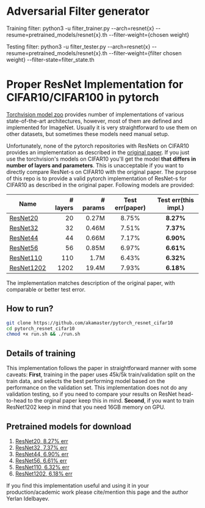 # Adversarial Filter generator

Training filter: python3 -u filter_trainer.py --arch=resnet{x} --resume=pretrained_models/resnet{x}.th --filter-weight={chosen weight}

Testing filter: python3 -u filter_tester.py --arch=resnet{x} --resume=pretrained_models/resnet{x}.th --filter-weight={filter chosen weight} --filter-state=filter_state.th

# Proper ResNet Implementation for CIFAR10/CIFAR100 in pytorch
[Torchvision model zoo](https://github.com/pytorch/vision/tree/master/torchvision/models) provides number of implementations of various state-of-the-art architectures, however, most of them are defined and implemented for ImageNet.
Usually it is very straightforward to use them on other datasets, but sometimes these models need manual setup.

Unfortunately, none of the pytorch repositories with ResNets on CIFAR10 provides an implementation as described in the [original paper](https://arxiv.org/abs/1512.03385). If you just use the torchvision's models on CIFAR10 you'll get the model **that differs in number of layers and parameters**. This is unacceptable if you want to directly compare ResNet-s on CIFAR10 with the original paper.
The purpose of this repo is to provide a valid pytorch implementation of ResNet-s for CIFAR10 as described in the original paper. Following models are provided:

| Name      | # layers | # params| Test err(paper) | Test err(this impl.)|
|-----------|---------:|--------:|:-----------------:|:---------------------:|
|[ResNet20](https://github.com/akamaster/pytorch_resnet_cifar10/raw/master/pretrained_models/resnet20.th)   |    20    | 0.27M   | 8.75%| **8.27%**|
|[ResNet32](https://github.com/akamaster/pytorch_resnet_cifar10/raw/master/pretrained_models/resnet32.th)  |    32    | 0.46M   | 7.51%| **7.37%**|
|[ResNet44](https://github.com/akamaster/pytorch_resnet_cifar10/raw/master/pretrained_models/resnet44.th)   |    44    | 0.66M   | 7.17%| **6.90%**|
|[ResNet56](https://github.com/akamaster/pytorch_resnet_cifar10/raw/master/pretrained_models/resnet56.th)   |    56    | 0.85M   | 6.97%| **6.61%**|
|[ResNet110](https://github.com/akamaster/pytorch_resnet_cifar10/raw/master/pretrained_models/resnet110.th)  |   110    |  1.7M   | 6.43%| **6.32%**|
|[ResNet1202](https://github.com/akamaster/pytorch_resnet_cifar10/raw/master/pretrained_models/resnet1202.th) |  1202    | 19.4M   | 7.93%| **6.18%**|

The implementation matches description of the original paper, with comparable or better test error.

## How to run?
```bash
git clone https://github.com/akamaster/pytorch_resnet_cifar10
cd pytorch_resnet_cifar10
chmod +x run.sh && ./run.sh
```

## Details of training
This implementation follows the paper in straightforward manner with some caveats: **First**, training in the paper uses 45k/5k train/validation split on the train data, and selects the best performing model based on the performance on the validation set. This implementation does not do any validation testing, so if you need to compare your results on ResNet head-to-head to the orginal paper keep this in mind. **Second**, if you want to train ResNet1202 keep in mind that you need 16GB memory on GPU.

## Pretrained models for download
1. [ResNet20, 8.27% err](https://github.com/akamaster/pytorch_resnet_cifar10/raw/master/pretrained_models/resnet20.th)
2. [ResNet32, 7.37% err](https://github.com/akamaster/pytorch_resnet_cifar10/raw/master/pretrained_models/resnet32.th)
3. [ResNet44, 6.90% err](https://github.com/akamaster/pytorch_resnet_cifar10/raw/master/pretrained_models/resnet44.th)
4. [ResNet56, 6.61% err](https://github.com/akamaster/pytorch_resnet_cifar10/raw/master/pretrained_models/resnet56.th)
5. [ResNet110, 6.32% err](https://github.com/akamaster/pytorch_resnet_cifar10/raw/master/pretrained_models/resnet110.th)
6. [ResNet1202, 6.18% err](https://github.com/akamaster/pytorch_resnet_cifar10/raw/master/pretrained_models/resnet1202.th)

If you find this implementation useful and using it in your production/academic work please cite/mention this page and the author Yerlan Idelbayev.
